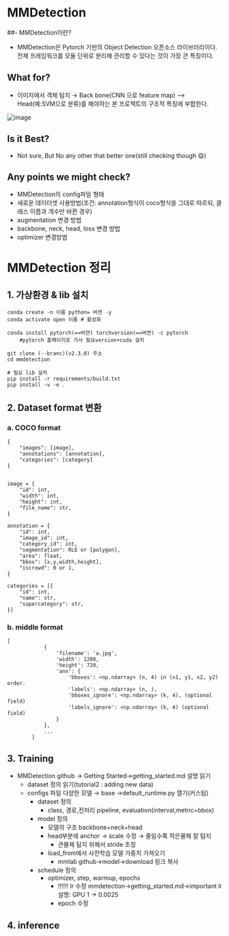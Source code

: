 # MMDetection
##- MMDetection이란? 
- MMDetection은 Pytorch 기반의 Object Detection 오픈소스 라이브러리이다. 전체 프레임워크를 모듈 단위로 분리해 관리할 수 있다는 것이 가장 큰 특징이다.

## What for?
- 이미지에서 객체 탐지 → Back bone(CNN 으로 feature map) —> Head(예:SVM으로 분류)를 해야하는 본 프로젝트의 구조적 특징에 부합한다.

![image](https://user-images.githubusercontent.com/91417254/206924831-aefe48bc-1053-420a-ba81-1d8d495b58da.png)

## Is it Best?
- Not sure, But No any other that better one(still checking though 😋)

## Any points we might check?
- MMDetection의 config파일 형태
- 새로운 데이터셋 사용방법(조건: annotation형식이 coco형식을 그대로 따르되, 클래스 이름과 개수만 바뀐 경우)
- augmentation 변경 방법
- backbone, neck, head, loss 변경 방법
- optimizer 변경방법

# MMDetection 정리

## 1. 가상환경 & lib 설치
```
conda create -n 이름 python= 버젼 -y
conda activate open 이름 # 활성화

conda install pytorch(==버젼) torchversion(==버젼) -c pytorch 
	#pytorch 홈페이지로 가서 필요version+cuda 설치

git clone (--branc)(v2.3.0) 주소
cd mmdetection

# 필요 lib 설치
pip install -r requirements/build.txt
pip install -v -e .
```

## 2. Dataset format 변환

### a. COCO format
```
{
    "images": [image],
    "annotations": [annotation],
    "categories": [category]
}


image = {
    "id": int,
    "width": int,
    "height": int,
    "file_name": str,
}

annotation = {
    "id": int,
    "image_id": int,
    "category_id": int,
    "segmentation": RLE or [polygon],
    "area": float,
    "bbox": [x,y,width,height],
    "iscrowd": 0 or 1,
}

categories = [{
    "id": int,
    "name": str,
    "supercategory": str,
}]
```
### b. middle format
```
[
            {
                'filename': 'a.jpg',
                'width': 1280,
                'height': 720,
                'ann': {
                    'bboxes': <np.ndarray> (n, 4) in (x1, y1, x2, y2) order.
                    'labels': <np.ndarray> (n, ),
                    'bboxes_ignore': <np.ndarray> (k, 4), (optional field)
                    'labels_ignore': <np.ndarray> (k, 4) (optional field)
                }
            },
            ...
        ]
```

## 3. Training
- MMDetection github → Getting Started→getting_started.md 설명 읽기
  - dataset 정의 읽기(tutorial2 : adding new data)
  - configs 파일 다양한 모델 → base →default_runtime.py 열기(커스텀)
    - dataset 정의
      - class, 경로,전처리 pipeline, evaluation(interval,metric=bbox)
    - model 정의
      - 모델의 구조 backbone+neck+head
      - head부분에 anchor → scale 수정 → 줄일수록 작은물체 잘 탐지
        - 큰물체 탐지 위해서 stride 조정
      - load_from에서 사전학습 모델 가중치 가져오기
        - mmlab github→model→download 링크 복사
    - schedule 정의
      - optimizer, step, warmup, epochs
        - !!!!!! lr 수정 mmdetection→getting_started.md→important lr설명: GPU 1 → 0.0025
        - epoch 수정
 
## 4. inference
    
